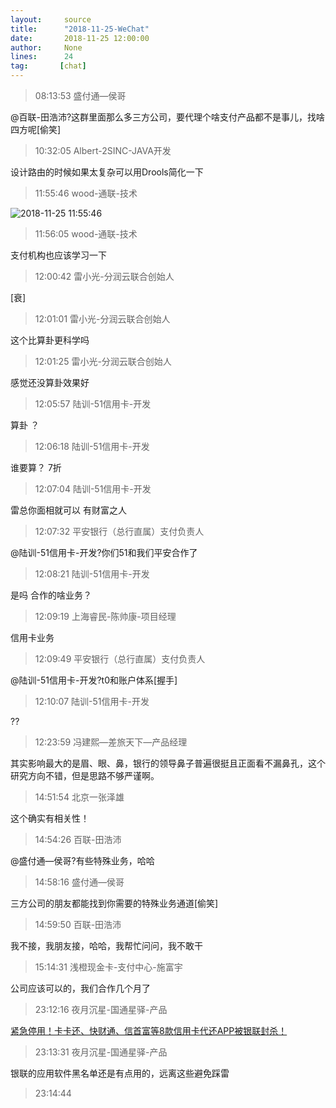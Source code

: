 ```yaml
---
layout:     source 
title:      "2018-11-25-WeChat"
date:       2018-11-25 12:00:00
author:     None
lines:      24 
tag:       [chat]
---
```

> 08:13:53  盛付通—侯哥  
   
@百联-田浩沛?这群里面那么多三方公司，要代理个啥支付产品都不是事儿，找啥四方呢[偷笑]  
   
> 10:32:05  Albert-2SINC-JAVA开发  
   
设计路由的时候如果太复杂可以用Drools简化一下  
   
> 11:55:46  wood-通联-技术  
   
![2018-11-25 11:55:46](http://static.cocolian.cn/img/20181125_115546.png) 
   
> 11:56:05  wood-通联-技术  
   
支付机构也应该学习一下  
   
> 12:00:42  雷小光-分润云联合创始人  
   
[衰]  
   
> 12:01:01  雷小光-分润云联合创始人  
   
这个比算卦更科学吗  
   
> 12:01:25  雷小光-分润云联合创始人  
   
感觉还没算卦效果好  
   
> 12:05:57  陆训-51信用卡-开发  
   
算卦 ？   
   
> 12:06:18  陆训-51信用卡-开发  
   
谁要算？ 7折  
   
> 12:07:04  陆训-51信用卡-开发  
   
雷总你面相就可以 有财富之人  
   
> 12:07:32  平安银行（总行直属）支付负责人  
   
@陆训-51信用卡-开发?你们51和我们平安合作了  
   
> 12:08:21  陆训-51信用卡-开发  
   
是吗 合作的啥业务？  
   
> 12:09:19  上海睿民-陈帅康-项目经理  
   
信用卡业务  
   
> 12:09:49  平安银行（总行直属）支付负责人  
   
@陆训-51信用卡-开发?t0和账户体系[握手]  
   
> 12:10:07  陆训-51信用卡-开发  
   
??  
   
> 12:23:59  冯建熙—差旅天下—产品经理  
   
其实影响最大的是眉、眼、鼻，银行的领导鼻子普遍很挺且正面看不漏鼻孔，这个研究方向不错，但是思路不够严谨啊。  
   
> 14:51:54  北京一张泽雄  
   
这个确实有相关性！  
   
> 14:54:26  百联-田浩沛  
   
@盛付通—侯哥?有些特殊业务，哈哈  
   
> 14:58:16  盛付通—侯哥  
   
三方公司的朋友都能找到你需要的特殊业务通道[偷笑]  
   
> 14:59:50  百联-田浩沛  
   
我不接，我朋友接，哈哈，我帮忙问问，我不敢干  
   
> 15:14:31  浅橙现金卡-支付中心-施富宇  
   
公司应该可以的，我们合作几个月了  
   
> 23:12:16  夜月沉星-国通星驿-产品  
   
[紧急停用！卡卡还、快财通、信首富等8款信用卡代还APP被银联封杀！
](http://mp.weixin.qq.com/s?__biz=MjM5MTQ0ODgyMA==&amp;amp;amp;mid=2650645021&amp;amp;amp;idx=1&amp;amp;amp;sn=f3d1b9f1350d54d02812d97492255dfc&amp;amp;amp;chksm=bebc698689cbe0909177e192d5fde304c67e580122c9dc65d5d335a4b6715e6c480886a8bf00&amp;amp;amp;mpshare=1&amp;amp;amp;scene=1&amp;amp;amp;srcid=#rd)  
   
> 23:13:31  夜月沉星-国通星驿-产品  
   
银联的应用软件黑名单还是有点用的，远离这些避免踩雷  
   
> 23:14:44    
   
